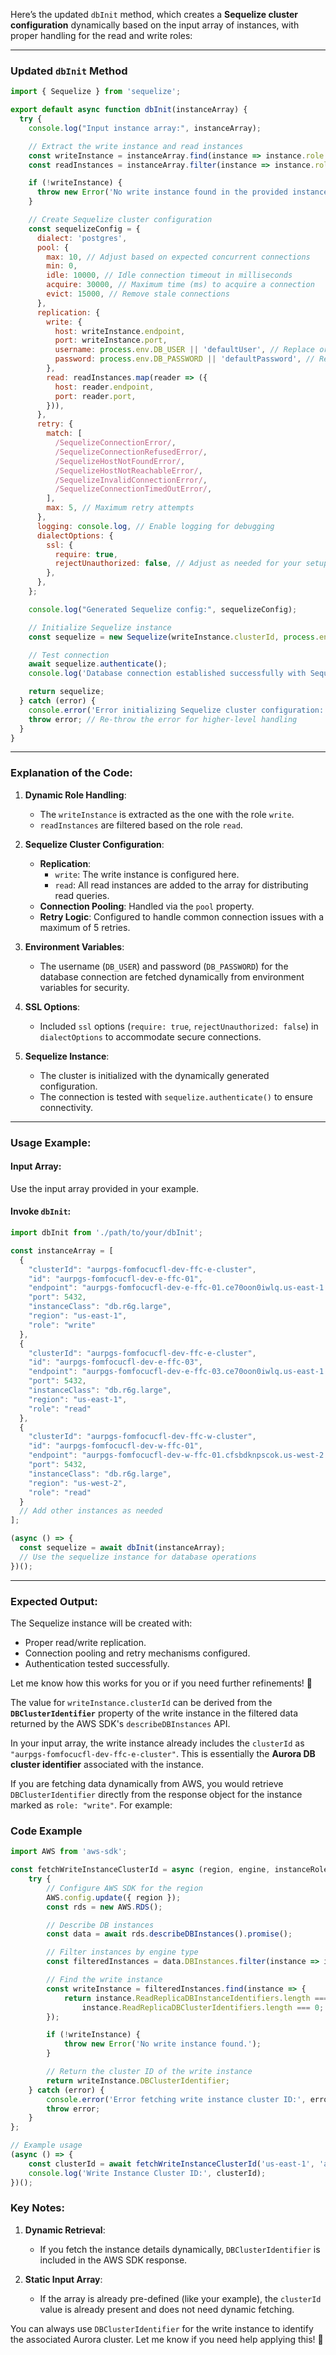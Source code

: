 Here’s the updated `dbInit` method, which creates a **Sequelize cluster configuration** dynamically based on the input array of instances, with proper handling for the read and write roles:

---

### Updated `dbInit` Method

```javascript
import { Sequelize } from 'sequelize';

export default async function dbInit(instanceArray) {
  try {
    console.log("Input instance array:", instanceArray);

    // Extract the write instance and read instances
    const writeInstance = instanceArray.find(instance => instance.role === 'write');
    const readInstances = instanceArray.filter(instance => instance.role === 'read');

    if (!writeInstance) {
      throw new Error('No write instance found in the provided instance array.');
    }

    // Create Sequelize cluster configuration
    const sequelizeConfig = {
      dialect: 'postgres',
      pool: {
        max: 10, // Adjust based on expected concurrent connections
        min: 0,
        idle: 10000, // Idle connection timeout in milliseconds
        acquire: 30000, // Maximum time (ms) to acquire a connection
        evict: 15000, // Remove stale connections
      },
      replication: {
        write: {
          host: writeInstance.endpoint,
          port: writeInstance.port,
          username: process.env.DB_USER || 'defaultUser', // Replace or fetch dynamically
          password: process.env.DB_PASSWORD || 'defaultPassword', // Replace or fetch dynamically
        },
        read: readInstances.map(reader => ({
          host: reader.endpoint,
          port: reader.port,
        })),
      },
      retry: {
        match: [
          /SequelizeConnectionError/,
          /SequelizeConnectionRefusedError/,
          /SequelizeHostNotFoundError/,
          /SequelizeHostNotReachableError/,
          /SequelizeInvalidConnectionError/,
          /SequelizeConnectionTimedOutError/,
        ],
        max: 5, // Maximum retry attempts
      },
      logging: console.log, // Enable logging for debugging
      dialectOptions: {
        ssl: {
          require: true,
          rejectUnauthorized: false, // Adjust as needed for your setup
        },
      },
    };

    console.log("Generated Sequelize config:", sequelizeConfig);

    // Initialize Sequelize instance
    const sequelize = new Sequelize(writeInstance.clusterId, process.env.DB_USER, process.env.DB_PASSWORD, sequelizeConfig);

    // Test connection
    await sequelize.authenticate();
    console.log('Database connection established successfully with Sequelize cluster configuration.');

    return sequelize;
  } catch (error) {
    console.error('Error initializing Sequelize cluster configuration:', error);
    throw error; // Re-throw the error for higher-level handling
  }
}
```

---

### Explanation of the Code:

1. **Dynamic Role Handling**:
   - The `writeInstance` is extracted as the one with the role `write`.
   - `readInstances` are filtered based on the role `read`.

2. **Sequelize Cluster Configuration**:
   - **Replication**:
     - `write`: The write instance is configured here.
     - `read`: All read instances are added to the array for distributing read queries.
   - **Connection Pooling**: Handled via the `pool` property.
   - **Retry Logic**: Configured to handle common connection issues with a maximum of 5 retries.

3. **Environment Variables**:
   - The username (`DB_USER`) and password (`DB_PASSWORD`) for the database connection are fetched dynamically from environment variables for security.

4. **SSL Options**:
   - Included `ssl` options (`require: true`, `rejectUnauthorized: false`) in `dialectOptions` to accommodate secure connections.

5. **Sequelize Instance**:
   - The cluster is initialized with the dynamically generated configuration.
   - The connection is tested with `sequelize.authenticate()` to ensure connectivity.

---

### Usage Example:

#### Input Array:
Use the input array provided in your example.

#### Invoke `dbInit`:
```javascript
import dbInit from './path/to/your/dbInit';

const instanceArray = [
  {
    "clusterId": "aurpgs-fomfocucfl-dev-ffc-e-cluster",
    "id": "aurpgs-fomfocucfl-dev-e-ffc-01",
    "endpoint": "aurpgs-fomfocucfl-dev-e-ffc-01.ce70oon0iwlq.us-east-1.rds.amazonaws.com",
    "port": 5432,
    "instanceClass": "db.r6g.large",
    "region": "us-east-1",
    "role": "write"
  },
  {
    "clusterId": "aurpgs-fomfocucfl-dev-ffc-e-cluster",
    "id": "aurpgs-fomfocucfl-dev-e-ffc-03",
    "endpoint": "aurpgs-fomfocucfl-dev-e-ffc-03.ce70oon0iwlq.us-east-1.rds.amazonaws.com",
    "port": 5432,
    "instanceClass": "db.r6g.large",
    "region": "us-east-1",
    "role": "read"
  },
  {
    "clusterId": "aurpgs-fomfocucfl-dev-ffc-w-cluster",
    "id": "aurpgs-fomfocucfl-dev-w-ffc-01",
    "endpoint": "aurpgs-fomfocucfl-dev-w-ffc-01.cfsbdknpscok.us-west-2.rds.amazonaws.com",
    "port": 5432,
    "instanceClass": "db.r6g.large",
    "region": "us-west-2",
    "role": "read"
  }
  // Add other instances as needed
];

(async () => {
  const sequelize = await dbInit(instanceArray);
  // Use the sequelize instance for database operations
})();
```

---

### Expected Output:
The Sequelize instance will be created with:
- Proper read/write replication.
- Connection pooling and retry mechanisms configured.
- Authentication tested successfully.

Let me know how this works for you or if you need further refinements! 🚀

The value for `writeInstance.clusterId` can be derived from the **`DBClusterIdentifier`** property of the write instance in the filtered data returned by the AWS SDK's `describeDBInstances` API.

In your input array, the write instance already includes the `clusterId` as `"aurpgs-fomfocucfl-dev-ffc-e-cluster"`. This is essentially the **Aurora DB cluster identifier** associated with the instance. 

If you are fetching data dynamically from AWS, you would retrieve `DBClusterIdentifier` directly from the response object for the instance marked as `role: "write"`. For example:

### Code Example
```javascript
import AWS from 'aws-sdk';

const fetchWriteInstanceClusterId = async (region, engine, instanceRole) => {
    try {
        // Configure AWS SDK for the region
        AWS.config.update({ region });
        const rds = new AWS.RDS();

        // Describe DB instances
        const data = await rds.describeDBInstances().promise();

        // Filter instances by engine type
        const filteredInstances = data.DBInstances.filter(instance => instance.Engine === engine);

        // Find the write instance
        const writeInstance = filteredInstances.find(instance => {
            return instance.ReadReplicaDBInstanceIdentifiers.length === 0 &&
                instance.ReadReplicaDBClusterIdentifiers.length === 0; // Primary write instance
        });

        if (!writeInstance) {
            throw new Error('No write instance found.');
        }

        // Return the cluster ID of the write instance
        return writeInstance.DBClusterIdentifier;
    } catch (error) {
        console.error('Error fetching write instance cluster ID:', error);
        throw error;
    }
};

// Example usage
(async () => {
    const clusterId = await fetchWriteInstanceClusterId('us-east-1', 'aurora-postgresql', 'write');
    console.log('Write Instance Cluster ID:', clusterId);
})();
```

### Key Notes:
1. **Dynamic Retrieval**:
   - If you fetch the instance details dynamically, `DBClusterIdentifier` is included in the AWS SDK response.
   
2. **Static Input Array**:
   - If the array is already pre-defined (like your example), the `clusterId` value is already present and does not need dynamic fetching.

You can always use `DBClusterIdentifier` for the write instance to identify the associated Aurora cluster. Let me know if you need help applying this! 🚀
